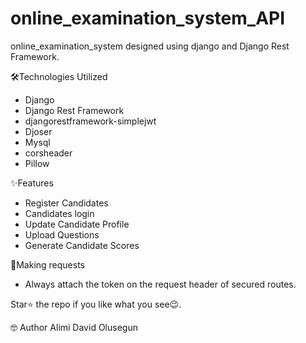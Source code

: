 # online_examination_system_API
online_examination_system designed using django and Django Rest Framework.


  🛠️Technologies Utilized
  * Django
  * Django Rest Framework
  * djangorestframework-simplejwt
  * Djoser
  * Mysql
  * corsheader
  * Pillow
  

  ✨Features
  * Register Candidates
  * Candidates login
  * Update Candidate Profile
  * Upload Questions
  * Generate Candidate Scores

  📮Making requests
  * Always attach the token on the request header of secured routes.

Star⭐ the repo if you like what you see😉.

🤓 Author
Alimi David Olusegun
